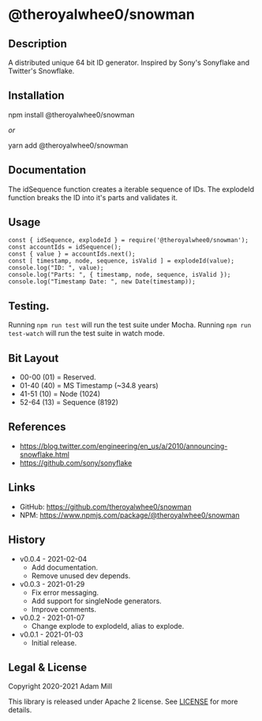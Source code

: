 # @theroyalwhee0/snowman

## Description
A distributed unique 64 bit ID generator. Inspired by Sony's Sonyflake and Twitter's Snowflake.


## Installation
npm install @theroyalwhee0/snowman

*or*

yarn add @theroyalwhee0/snowman


## Documentation
The idSequence function creates a iterable sequence of IDs. The explodeId function breaks the ID into it's parts and validates it.


## Usage
```
const { idSequence, explodeId } = require('@theroyalwhee0/snowman');
const accountIds = idSequence();
const { value } = accountIds.next();
const [ timestamp, node, sequence, isValid ] = explodeId(value);
console.log("ID: ", value);
console.log("Parts: ", { timestamp, node, sequence, isValid });
console.log("Timestamp Date: ", new Date(timestamp));
```


## Testing.
Running ```npm run test``` will run the test suite under Mocha. Running ```npm run test-watch``` will run the test suite in watch mode.


## Bit Layout
- 00-00 (01) = Reserved.
- 01-40 (40) = MS Timestamp (~34.8 years)
- 41-51 (10) = Node (1024)
- 52-64 (13) = Sequence (8192)


## References
- https://blog.twitter.com/engineering/en_us/a/2010/announcing-snowflake.html
- https://github.com/sony/sonyflake


## Links
- GitHub: https://github.com/theroyalwhee0/snowman
- NPM: https://www.npmjs.com/package/@theroyalwhee0/snowman


## History
- v0.0.4 - 2021-02-04
  - Add documentation.
  - Remove unused dev depends.
- v0.0.3 - 2021-01-29
  - Fix error messaging.
  - Add support for singleNode generators.
  - Improve comments.
- v0.0.2 - 2021-01-07
  - Change explode to explodeId, alias to explode.
- v0.0.1 - 2021-01-03
  - Initial release.


## Legal & License
Copyright 2020-2021 Adam Mill

This library is released under Apache 2 license. See [LICENSE](https://github.com/theroyalwhee0/snowman/blob/master/LICENSE) for more details.

